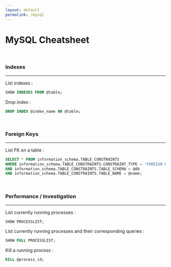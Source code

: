 ```yaml
---
layout: default
permalink: /mysql
---
```


# MySQL Cheatsheet






<br>

### Indexes

<hr>

List indexes :
```sql
SHOW INDEXES FROM @table;
```

Drop index :
```sql
DROP INDEX @index_name ON @table;
```





<br>

### Foreign Keys

<hr>

List FK on a table :
```sql
SELECT * FROM information_schema.TABLE_CONSTRAINTS 
WHERE information_schema.TABLE_CONSTRAINTS.CONSTRAINT_TYPE = 'FOREIGN KEY' 
AND information_schema.TABLE_CONSTRAINTS.TABLE_SCHEMA = @db
AND information_schema.TABLE_CONSTRAINTS.TABLE_NAME = @name;
```





<br>

### Performance / Investigation

<hr>

List currently running processes : 
```sql
SHOW PROCESSLIST;
```

List currently running processes and their corresponding queries :
```sql
SHOW FULL PROCESSLIST;
```

Kill a running process :
```sql
KILL @process_id;
```